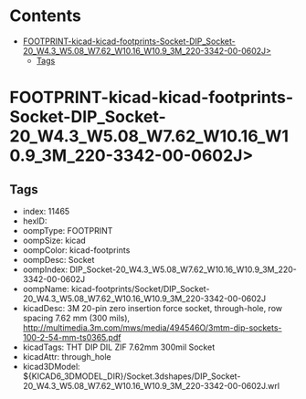 



Contents
========

* [FOOTPRINT-kicad-kicad-footprints-Socket-DIP_Socket-20_W4.3_W5.08_W7.62_W10.16_W10.9_3M_220-3342-00-0602J>](#footprint-kicad-kicad-footprints-socket-dip_socket-20_w43_w508_w762_w1016_w109_3m_220-3342-00-0602j)
	* [Tags](#tags)

# FOOTPRINT-kicad-kicad-footprints-Socket-DIP_Socket-20_W4.3_W5.08_W7.62_W10.16_W10.9_3M_220-3342-00-0602J>

## Tags

- index: 11465
- hexID: 
- oompType: FOOTPRINT
- oompSize: kicad
- oompColor: kicad-footprints
- oompDesc: Socket
- oompIndex: DIP_Socket-20_W4.3_W5.08_W7.62_W10.16_W10.9_3M_220-3342-00-0602J
- oompName: kicad-footprints/Socket/DIP_Socket-20_W4.3_W5.08_W7.62_W10.16_W10.9_3M_220-3342-00-0602J
- kicadDesc: 3M 20-pin zero insertion force socket, through-hole, row spacing 7.62 mm (300 mils), http://multimedia.3m.com/mws/media/494546O/3mtm-dip-sockets-100-2-54-mm-ts0365.pdf
- kicadTags: THT DIP DIL ZIF 7.62mm 300mil Socket
- kicadAttr: through_hole
- kicad3DModel: ${KICAD6_3DMODEL_DIR}/Socket.3dshapes/DIP_Socket-20_W4.3_W5.08_W7.62_W10.16_W10.9_3M_220-3342-00-0602J.wrl
